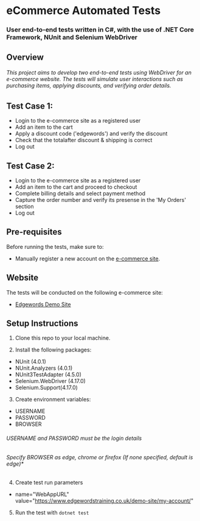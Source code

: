 # eCommerce Automated Tests
### User end-to-end tests written in C#, with the use of .NET Core Framework, NUnit and Selenium WebDriver
## Overview
###### This project aims to develop two end-to-end tests using WebDriver for an e-commerce website. The tests will simulate user interactions such as purchasing items, applying discounts, and verifying order details.

## Test Case 1:
* Login to the e-commerce site as a registered user
* Add an item to the cart
* Apply a discount code ('edgewords') and verify the discount
* Check that the totalafter discount & shipping is correct
* Log out

## Test Case 2:
* Login to the e-commerce site as a registered user
* Add an item to the cart and proceed to checkout
* Complete billing details and select payment method
* Capture the order number and verify its presense in the 'My Orders' section
* Log out

## Pre-requisites
Before running the tests, make sure to:
* Manually register a new account on the [e-commerce site](https://www.edgewordstraining.co.uk/demo-site/my-account/).

## Website
The tests will be conducted on the following e-commerce site:
- [Edgewords Demo Site](https://www.edgewordstraining.co.uk/demo-site/)

## Setup Instructions
1. Clone this repo to your local machine.

2. Install the following packages:
* NUnit (4.0.1)
* NUnit.Analyzers (4.0.1)
* NUnit3TestAdapter (4.5.0)
* Selenium.WebDriver (4.17.0)
* Selenium.Support(4.17.0)

3. Create environment variables:
* USERNAME
* PASSWORD
* BROWSER

###### *USERNAME and PASSWORD must be the login details*
###### *Specify BROWSER as edge, chrome or firefox* (If none specified, default is edge)*

4. Create test run parameters
- name="WebAppURL" value="https://www.edgewordstraining.co.uk/demo-site/my-account/"

5. Run the test with `dotnet test`
